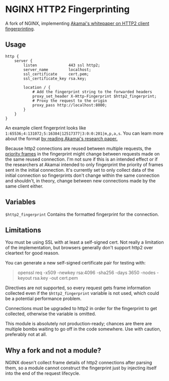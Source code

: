 # NGINX HTTP2 Fingerprinting

A fork of NGINX, implementing [Akamai's whitepaper on HTTP2 client fingerprinting](https://blogs.akamai.com/2017/06/passive-http2-client-fingerprinting-white-paper.html).

## Usage
```nginx
http {
    server {
        listen              443 ssl http2;
        server_name         localhost;
        ssl_certificate     cert.pem;
        ssl_certificate_key rsa.key;

        location / {
            # Add the fingerprint string to the forwarded headers
            proxy_set_header X-Http-Fingerprint $http2_fingerprint;
            # Proxy the request to the origin
            proxy_pass http://localhost:8000;
        }
    }
}
```

An example client fingerprint looks like `1:65536;4:131072;5:16384|12517377|3:0:0:201|m,p,a,s`. You can learn more about the format [by reading Akamai's research paper.](https://www.akamai.com/uk/en/multimedia/documents/white-paper/passive-fingerprinting-of-http2-clients-white-paper.pdf)

Because http2 connections are reused between multiple requests, the [priority frames](https://datatracker.ietf.org/doc/html/rfc7540#section-5.3) in the fingerprint might change between requests made on the same reused connection. I'm not sure if this is an intended effect or if the researchers at Akamai intended to only fingerprint the priority of frames sent in the initial connection.  It's currently set to only collect data of the initial connection so fingerprints don't change within the same connection and shouldn't, in theory, change between new connections made by the same client either.

## Variables

`$http2_fingerprint` Contains the formatted fingerprint for the connection.

## Limitations

You must be using SSL with at least a self-signed cert. Not really a limitation of the implementation, but browsers generally don't support http2 over cleartext for good reason.

You can generate a new self-signed certificate pair for testing with:
> openssl req -x509 -newkey rsa:4096 -sha256 -days 3650 -nodes -keyout rsa.key -out cert.pem

Directives are not supported, so every request gets frame information collected even if the `$http2_fingerprint` variable is not used, which could be a potential performance problem.

Connections must be upgraded to http2 in order for the fingerprint to get collected, otherwise the variable is omitted.

This module is absolutely not production-ready; chances are there are multiple bombs waiting to go off in the code somewhere. Use with caution, preferably not at all.

## Why a fork and not a module?
NGINX doesn't collect frame details of http2 connections after parsing them, so a module cannot construct the fingerprint just by injecting itself into the end of the request lifecycle.
